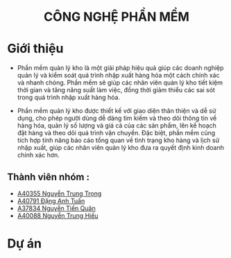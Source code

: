 <div align="center">
  
# CÔNG NGHỆ PHẦN MỀM 
</div>

# Giới thiệu

 - Phần mềm quản lý kho là một giải pháp hiệu quả giúp các doanh nghiệp quản lý và kiểm soát quá trình nhập xuất hàng hóa một cách chính xác và nhanh chóng. Phần mềm sẽ giúp các nhân viên quản lý kho tiết kiệm thời gian và tăng năng suất làm việc, đồng thời giảm thiểu các sai sót trong quá trình nhập xuất hàng hóa.

 - Phần mềm quản lý kho được thiết kế với giao diện thân thiện và dễ sử dụng, cho phép người dùng dễ dàng tìm kiếm và theo dõi thông tin về hàng hóa, quản lý số lượng và giá cả của các sản phẩm, lên kế hoạch đặt hàng và theo dõi quá trình vận chuyển. Đặc biệt, phần mềm cũng tích hợp tính năng báo cáo tổng quan về tình trạng kho hàng và lịch sử nhập xuất, giúp các nhân viên quản lý kho đưa ra quyết định kinh doanh chính xác hơn.

## Thành viên nhóm :
- <a href = "https://github.com/Trong1102"> A40355 Nguyễn Trung Trọng </a>
- <a href = "https://github.com/Trong1102"> A40791 Đặng Anh Tuấn </a>
- <a href = "https://github.com/Quantienquanz"> A37834 Nguyễn Tiến Quân </a>
- <a href = "https://github.com/Trong1102"> A40088 Nguyễn Trung Hiếu </a>

# Dự án


